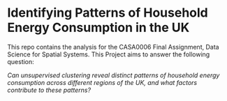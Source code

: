 # Identifying Patterns of Household Energy Consumption in the UK

This repo contains the analysis for the CASA0006 Final Assignment, Data Science for Spatial Systems. This Project aims to answer the following question: 

*Can unsupervised clustering reveal distinct patterns of household energy consumption across different regions of the UK, and what factors contribute to these patterns?*
